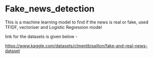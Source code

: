 # Fake_news_detection
This is a machine learning model to find if the news is real or fake, used TFIDF, vectoriser and Logistic Regression model 

link for the datasets is given below - 

https://www.kaggle.com/datasets/clmentbisaillon/fake-and-real-news-dataset